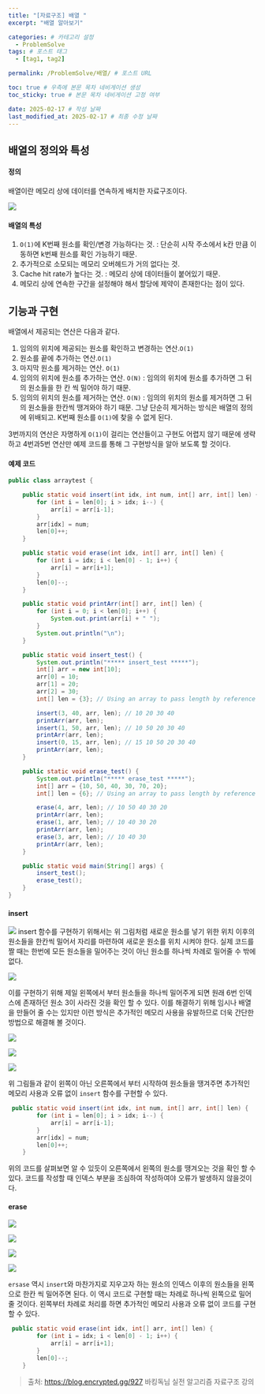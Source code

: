 ```yaml
---
title: "[자료구조] 배열 "
excerpt: "배열 알아보기"

categories: # 카테고리 설정
  - ProblemSolve
tags: # 포스트 태그
  - [tag1, tag2]

permalink: /ProblemSolve/배열/ # 포스트 URL

toc: true # 우측에 본문 목차 네비게이션 생성
toc_sticky: true # 본문 목차 네비게이션 고정 여부

date: 2025-02-17 # 작성 날짜
last_modified_at: 2025-02-17 # 최종 수정 날짜
---
```


## 배열의 정의와 특성

#### 정의
배열이란 메모리 상에 데이터를 연속하게 배치한 자료구조이다.

![](https://velog.velcdn.com/images/gwoprk/post/8c96064a-8a6a-4438-bf29-bb6ebb5dd548/image.png)



#### 배열의 특성
1. `O(1)`에 K번째 원소를 확인/변경 가능하다는 것.
: 단순히 시작 주소에서 k칸 만큼 이동하면 k번째 원소를 확인 가능하기 때문.
2. 추가적으로 소모되는 메모리 오버헤드가 거의 없다는 것.
3. Cache hit rate가 높다는 것.
: 메모리 상에 데이터들이 붙어있기 때문.
4. 메모리 상에 연속한 구간을 설정해야 해서 할당에 제약이 존재한다는 점이 있다.


## 기능과 구현

배열에서 제공되는 연산은 다음과 같다.

1. 임의의 위치에 제공되는 원소를 확인하고 변경하는 연산.`O(1)`
2. 원소를 끝에 추가하는 연산.`O(1)`
3. 마지막 원소를 제거하는 연산. `O(1)`
4. 임의의 위치에 원소를 추가하는 연산. `O(N)`
: 임의의 위치에 원소를 추가하면 그 뒤의 원소들을 한 칸 씩 밀어야 하기 때문.
5. 임의의 위치의 원소를 제거하는 연산. `O(N)`
: 임의의 위치의 원소를 제거하면 그 뒤의 원소들을 한칸씩 땡겨와야 하기 때문. 그냥 단순히 제거하는 방식은 배열의 정의에 위배되고. K번째 원소를 `O(1)`에 찾을 수 없게 된다.

3번까지의 연산은 자명하게 `O(1)`이 걸리는 연산들이고 구현도 어렵지 않기 때문에 생략하고 4번과5번 연산만 예제 코드를 통해 그 구현방식을 알아 보도록 할 것이다.

#### 예제 코드
```java
public class arraytest {

    public static void insert(int idx, int num, int[] arr, int[] len) {
        for (int i = len[0]; i > idx; i--) {
            arr[i] = arr[i-1];
        }
        arr[idx] = num;
        len[0]++;
    }

    public static void erase(int idx, int[] arr, int[] len) {
        for (int i = idx; i < len[0] - 1; i++) {
            arr[i] = arr[i+1];
        }
        len[0]--;
    }

    public static void printArr(int[] arr, int[] len) {
        for (int i = 0; i < len[0]; i++) {
            System.out.print(arr[i] + " ");
        }
        System.out.println("\n");
    }

    public static void insert_test() {
        System.out.println("***** insert_test *****");
        int[] arr = new int[10];
        arr[0] = 10;
        arr[1] = 20;
        arr[2] = 30;
        int[] len = {3}; // Using an array to pass length by reference

        insert(3, 40, arr, len); // 10 20 30 40
        printArr(arr, len);
        insert(1, 50, arr, len); // 10 50 20 30 40
        printArr(arr, len);
        insert(0, 15, arr, len); // 15 10 50 20 30 40
        printArr(arr, len);
    }

    public static void erase_test() {
        System.out.println("***** erase_test *****");
        int[] arr = {10, 50, 40, 30, 70, 20};
        int[] len = {6}; // Using an array to pass length by reference

        erase(4, arr, len); // 10 50 40 30 20
        printArr(arr, len);
        erase(1, arr, len); // 10 40 30 20
        printArr(arr, len);
        erase(3, arr, len); // 10 40 30
        printArr(arr, len);
    }

    public static void main(String[] args) {
        insert_test();
        erase_test();
    }
}
```

#### insert

![](https://velog.velcdn.com/images/gwoprk/post/8efbfcc5-cfbb-49b4-9c96-099cf1222f89/image.png)
insert 함수를 구현하기 위해서는 위 그림처럼 새로운 원소를 넣기 위한 위치 이후의 원소들을 한칸씩 밀어서 자리를 마련하여 새로운 원소를 위치 시켜야 한다. 실제 코드를 짤 때는 한번에 모든 원소들을 밀어주는 것이 아닌 원소를 하나씩 차례로 밀어줄 수 밖에 없다.

![](https://velog.velcdn.com/images/gwoprk/post/f5a59ae7-a9f5-4b0e-b7f6-4c481c7f3888/image.png)

이를 구현하기 위해 제일 왼쪽에서 부터 원소들을 하나씩 밀어주게 되면 원래 6번 인덱스에 존재하던 원소 3이 사라진 것을 확인 할 수 있다. 이를 해결하기 위해 임시나 배열을 만들어 줄 수는 있지만 이런 방식은 추가적인 메모리 사용을 유발하므로 더욱 간단한 방법으로 해결해 볼 것이다.

![](https://velog.velcdn.com/images/gwoprk/post/972801a3-e672-42c3-be98-c6b946f37809/image.png)

![](https://velog.velcdn.com/images/gwoprk/post/6fab8f6d-0508-4758-bebb-78bfe22d9ecf/image.png)

![](https://velog.velcdn.com/images/gwoprk/post/36dd44b6-5dfd-4d61-92ef-23c29a0a0ace/image.png)

위 그림들과 같이 왼쪽이 아닌 오른쪽에서 부터 시작하여 원소들을 땡겨주면 추가적인 메모리 사용과 오류 없이 `insert` 함수를 구현할 수 있다.

```java
 public static void insert(int idx, int num, int[] arr, int[] len) {
        for (int i = len[0]; i > idx; i--) {
            arr[i] = arr[i-1];
        }
        arr[idx] = num;
        len[0]++;
    }
```

위의 코드를 살펴보면 알 수 있듯이 오른쪽에서 왼쪽의 원소를 땡겨오는 것을 확인 할 수 있다. 코드를 작성할 때 인덱스 부분을 조심하여 작성하여야 오류가 발생하지 않을것이다.

#### erase

![](https://velog.velcdn.com/images/gwoprk/post/7a6d0fc8-2926-4b09-bd9c-13a5608fbfd0/image.png)

![](https://velog.velcdn.com/images/gwoprk/post/ebc71c47-fa68-484a-997f-209c983b52a4/image.png)

![](https://velog.velcdn.com/images/gwoprk/post/5ca2a7d2-3c6c-40a9-adc5-c6ebb741eeac/image.png)

![](https://velog.velcdn.com/images/gwoprk/post/ba84a37d-13aa-40b9-bf11-98c6964e6af8/image.png)


`ersase` 역시 `insert`와 마찬가지로 지우고자 하는 원소의 인덱스 이후의 원소들을 왼쪽으로 한칸 씩 밀어주면 된다. 이 역시 코드로 구현할 때는 차례로 하나씩 왼쪽으로 밀어 줄 것이다. 왼쪽부터 차례로 처리를 하면 추가적인 메모리 사용과 오류 없이 코드를 구현할 수 있다.

```java
 public static void erase(int idx, int[] arr, int[] len) {
        for (int i = idx; i < len[0] - 1; i++) {
            arr[i] = arr[i+1];
        }
        len[0]--;
    }
```

>출처: https://blog.encrypted.gg/927 바킹독님 실전 알고리즘 자료구조 강의
